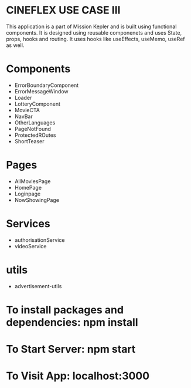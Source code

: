 # CINEFLEX USE CASE III

This application is a part of Mission Kepler and is built using functional components. It is designed using reusable componenets and uses State, props, hooks and routing. It uses hooks like useEffects, useMemo, useRef as well.

# Components 

* ErrorBoundaryComponent
* ErrorMessageWindow
* Loader
* LotteryComponent
* MovieCTA
* NavBar
* OtherLanguages
* PageNotFound
* ProtectedROutes
* ShortTeaser

# Pages

* AllMoviesPage
* HomePage
* Loginpage
* NowShowingPage

# Services

* authorisationService
* videoService

# utils

* advertisement-utils


# To install packages and dependencies: npm install 

# To Start Server: npm start 

# To Visit App: localhost:3000